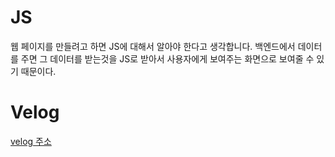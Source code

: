 # JS
웹 페이지를 만들려고 하면 JS에 대해서 알아야 한다고 생각합니다. 백엔드에서 데이터를 주면 그 데이터를 받는것을 JS로 받아서 사용자에게 보여주는 화면으로 보여줄 수 있기 때문이다.

# Velog

[velog 주소](https://velog.io/@zxzz45/series/JavaScript)
